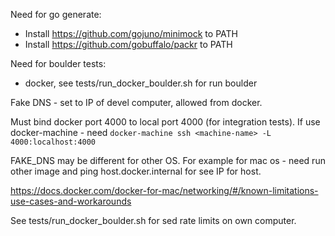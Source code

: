 Need for go generate:
* Install https://github.com/gojuno/minimock to PATH
* Install https://github.com/gobuffalo/packr to PATH

Need for boulder tests:
* docker, see tests/run_docker_boulder.sh for run boulder

Fake DNS - set to IP of devel computer, allowed from docker.

Must bind docker port 4000 to local port 4000 (for integration tests).
If use docker-machine - need ```docker-machine ssh <machine-name> -L 4000:localhost:4000```

FAKE_DNS may be different for other OS.
For example for mac os - need run other image and ping host.docker.internal for see IP for host.

https://docs.docker.com/docker-for-mac/networking/#/known-limitations-use-cases-and-workarounds

See tests/run_docker_boulder.sh for sed rate limits on own computer.
